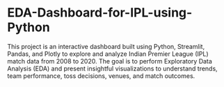 # EDA-Dashboard-for-IPL-using-Python
This project is an interactive dashboard built using Python, Streamlit, Pandas, and Plotly to explore and analyze Indian Premier League (IPL) match data from 2008 to 2020. The goal is to perform Exploratory Data Analysis (EDA) and present insightful visualizations to understand trends, team performance, toss decisions, venues, and match outcomes.

